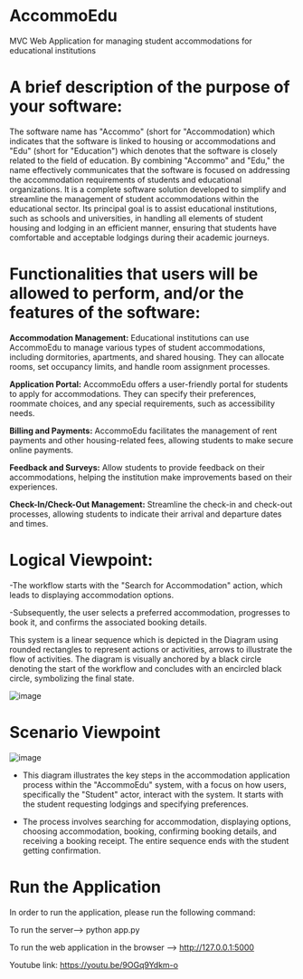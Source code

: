 # AccommoEdu
MVC Web Application for managing student accommodations for educational institutions

# A brief description of the purpose of your software:
The software name has "Accommo" (short for "Accommodation) which indicates that the software is linked to housing or accommodations and "Edu" (short for "Education") which denotes that the software is closely related to the field of education.
By combining "Accommo" and "Edu," the name effectively communicates that the software is focused on addressing the accommodation requirements of students and educational organizations. It is a complete software solution developed to simplify and streamline the management of student accommodations within the educational sector. Its principal goal is to assist educational institutions, such as schools and universities, in handling all elements of student housing and lodging in an efficient manner, ensuring that students have comfortable and acceptable lodgings during their academic journeys.

# Functionalities that users will be allowed to perform, and/or the features of the software:

**Accommodation Management:** Educational institutions can use AccommoEdu to manage various types of student accommodations, including dormitories, apartments, and shared housing. They can allocate rooms, set occupancy limits, and handle room assignment processes.

**Application Portal:** AccommoEdu offers a user-friendly portal for students to apply for accommodations. They can specify their preferences, roommate choices, and any special requirements, such as accessibility needs.

**Billing and Payments:** AccommoEdu facilitates the management of rent payments and other housing-related fees, allowing students to make secure online payments.

**Feedback and Surveys:** Allow students to provide feedback on their accommodations, helping the institution make improvements based on their experiences.

**Check-In/Check-Out Management:** Streamline the check-in and check-out processes, allowing students to indicate their arrival and departure dates and times.

# Logical Viewpoint:

-The workflow starts with the "Search for Accommodation" action, which leads to displaying accommodation options.

-Subsequently, the user selects a preferred accommodation, progresses to book it, and confirms the associated booking details.

This system is a linear sequence which is depicted in the Diagram using rounded rectangles to represent actions or activities, arrows to illustrate the flow of activities. The diagram is visually anchored by a black circle denoting the start of the workflow and concludes with an encircled black circle, symbolizing the final state.

![image](https://github.com/user-attachments/assets/d9ca3cc8-020b-477b-8b7a-44352d0ef376)

# Scenario Viewpoint

![image](https://github.com/user-attachments/assets/273efc07-d846-40a9-b5a0-c80cc07b68e2)

- This diagram illustrates the key steps in the accommodation application process within the "AccommoEdu" system, with a focus on how users, specifically the "Student" actor, interact with the system. It starts with the student requesting lodgings and specifying preferences.

- The process involves searching for accommodation, displaying options, choosing accommodation, booking, confirming booking details, and receiving a booking receipt. The entire sequence ends with the student getting confirmation.

# Run the Application

In order to run the application, please run the following command:

 To run the server--> python app.py 

 To run the web application in the browser --> http://127.0.0.1:5000 

Youtube link: https://youtu.be/9OGq9Ydkm-o
